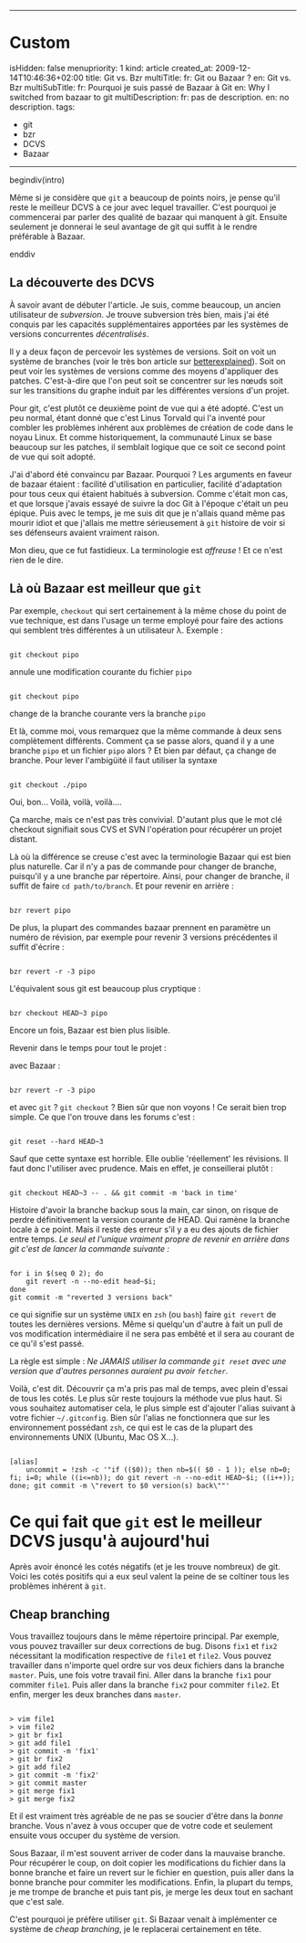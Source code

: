 -----

# Custom 
isHidden:       false
menupriority:   1
kind:           article
created_at:           2009-12-14T10:46:36+02:00
title: Git vs. Bzr
multiTitle: 
    fr: Git ou Bazaar ?
    en: Git vs. Bzr
multiSubTitle: 
    fr: Pourquoi je suis passé de Bazaar à Git
    en: Why I switched from bazaar to git
multiDescription:
    fr: pas de description.
    en: no description.
tags:
  - git
  - bzr
  - DCVS
  - Bazaar

-----

begindiv(intro)



Même si je considère que `git` a beaucoup de points noirs, je pense qu'il reste le meilleur DCVS à ce jour avec lequel travailler. C'est pourquoi je commencerai par parler des qualité de bazaar qui manquent à git. Ensuite seulement je donnerai le seul avantage de git qui suffit à le rendre préférable à Bazaar.


enddiv

## La découverte des DCVS


À savoir avant de débuter  l'article. Je suis, comme beaucoup, un ancien utilisateur de *subversion*. Je trouve subversion très bien, mais j'ai été conquis par les capacités supplémentaires apportées par les systèmes de versions concurrentes *décentralisés*.




Il y a deux façon de percevoir les systèmes de versions. Soit on voit un système de branches (voir le très bon article sur [betterexplained](http://betterexplained.com/articles/a-visual-guide-to-version-control/)). Soit on peut voir les systèmes de versions comme des moyens d'appliquer des patches. C'est-à-dire que l'on peut soit se concentrer sur les nœuds soit sur les transitions du graphe induit par les différentes versions d'un projet.



Pour git, c'est plutôt ce deuxième point de vue qui a été adopté. C'est un peu normal, étant donné que c'est Linus Torvald qui l'a inventé pour combler les problèmes inhérent aux problèmes de création de code dans le noyau Linux. Et comme historiquement, la communauté Linux se base beaucoup sur les patches, il semblait logique que ce soit ce second point de vue qui soit adopté.



J'ai d'abord été convaincu par Bazaar. Pourquoi ? Les arguments en faveur de bazaar étaient : facilité d'utilisation en particulier, facilité d'adaptation pour tous ceux qui étaient habitués à subversion. Comme c'était mon cas, et que lorsque j'avais essayé de suivre la doc Git à l'époque c'était un peu épique. 
Puis avec le temps, je me suis dit que je n'allais quand même pas mourir idiot et que j'allais me mettre sérieusement à `git` histoire de voir si ses défenseurs avaient vraiment raison.




Mon dieu, que ce fut fastidieux. La terminologie est *affreuse* ! Et ce n'est rien de le dire. 



## Là où Bazaar est meilleur que `git`


Par exemple, `checkout` qui sert certainement à la même chose du point de vue technique, est dans l'usage un terme employé pour faire des actions qui semblent très différentes à un utilisateur λ. Exemple :



<div><code class="zsh">
git checkout pipo
</code></div>

annule une modification courante du fichier `pipo`


<div><code class="zsh">
git checkout pipo
</code></div>

change de la branche courante vers la branche `pipo`


Et là, comme moi, vous remarquez que la même commande à deux sens complètement différents. Comment ça se passe alors, quand il y a une branche `pipo` et un fichier `pipo` alors ? Et bien par défaut, ça change de branche. Pour lever l'ambigüité il faut utiliser la syntaxe 


<div><code class="zsh">
git checkout ./pipo
</code></div>

Oui, bon... Voilà, voilà, voilà....

Ça marche, mais ce n'est pas très convivial. D'autant plus que le mot clé checkout signifiait sous CVS et SVN l'opération pour récupérer un projet distant.




Là où la différence se creuse c'est avec la terminologie Bazaar qui est bien plus naturelle. Car il n'y a pas de commande pour changer de branche, puisqu'il y a une branche par répertoire. Ainsi, pour changer de branche, il suffit de faire `cd path/to/branch`. Et pour revenir en arrière :


<div><code class="zsh">
bzr revert pipo
</code></div>


De plus, la plupart des commandes bazaar prennent en paramètre un numéro de révision, par exemple pour revenir 3 versions précédentes il suffit d'écrire :


<div><code class="zsh">
bzr revert -r -3 pipo
</code></div>

L'équivalent sous git est beaucoup plus cryptique :


<div><code class="zsh">
bzr checkout HEAD~3 pipo
</code></div>

Encore un fois, Bazaar est bien plus lisible.


Revenir dans le temps pour tout le projet : 


avec Bazaar : 


<div><code class="zsh">
bzr revert -r -3 pipo
</code></div>


et avec `git` ? `git checkout` ? Bien sûr que non voyons ! Ce serait bien trop simple. Ce que l'on trouve dans les forums c'est :


<div><code class="zsh">
git reset --hard HEAD~3
</code></div>

Sauf que cette syntaxe est horrible. Elle oublie 'réellement' les révisions. Il faut donc l'utiliser avec prudence. Mais en effet, je conseillerai plutôt :


<div><code class="zsh">
git checkout HEAD~3 -- . && git commit -m 'back in time'
</code></div>


Histoire d'avoir la branche backup sous la main, car sinon, on risque de perdre définitivement la version courante de HEAD.  Qui ramène la branche locale à ce point. Mais il reste des erreur s'il y a eu des ajouts de fichier entre temps. *Le seul et l'unique vraiment propre de revenir en arrière dans git c'est de lancer la commande suivante :*



<div><code class="zsh">
for i in $(seq 0 2); do 
    git revert -n --no-edit head~$i; 
done
git commit -m "reverted 3 versions back"
</code></div>


ce qui signifie sur un système `UNIX` en `zsh` (ou `bash`) faire `git revert` de toutes les dernières versions. Même si quelqu'un d'autre à fait un pull de vos modification intermédiaire il ne sera pas embêté et il sera au courant de ce qu'il s'est passé.



La règle est simple : *Ne JAMAIS utiliser la commande `git reset` avec une version que d'autres personnes auraient pu avoir `fetcher`.*


Voilà, c'est dit. Découvrir ça m'a pris pas mal de temps, avec plein d'essai de tous les cotés. Le plus sûr reste toujours la méthode vue plus haut. Si vous souhaitez automatiser cela, le plus simple est d'ajouter l'alias suivant à votre fichier `~/.gitconfig`. Bien sûr l'alias ne fonctionnera que sur les environnement possédant `zsh`, ce qui est le cas de la plupart des environnements UNIX (Ubuntu, Mac OS X...).


<div><code class="zsh" file="gitconfig">
[alias]
    uncommit = !zsh -c '"if (($0)); then nb=$(( $0 - 1 )); else nb=0; fi; i=0; while ((i<=nb)); do git revert -n --no-edit HEAD~$i; ((i++)); done; git commit -m \"revert to $0 version(s) back\""'
</code></div>

# Ce qui fait que `git` est le meilleur DCVS jusqu'à aujourd'hui


Après avoir énoncé les cotés négatifs (et je les trouve nombreux) de git. Voici les cotés positifs qui a eux seul valent la peine de se coltiner tous les problèmes inhérent à `git`.


## Cheap branching

Vous travaillez toujours dans le même répertoire principal. Par exemple, vous pouvez travailler sur deux corrections de bug. Disons `fix1` et `fix2` nécessitant la modification respective de `file1` et `file2`. Vous pouvez travailler dans n'importe quel ordre sur vos deux fichiers dans la branche `master`. Puis, une fois votre travail fini. Aller dans la branche `fix1` pour commiter `file1`. Puis aller dans la branche `fix2` pour commiter `file2`. Et enfin, merger les deux branches dans `master`.



<div><code class="zsh">
> vim file1
> vim file2
> git br fix1
> git add file1 
> git commit -m 'fix1'
> git br fix2
> git add file2
> git commit -m 'fix2'
> git commit master
> git merge fix1
> git merge fix2
</code></div>

Et il est vraiment très agréable de ne pas se soucier d'être dans la *bonne* branche. Vous n'avez à vous occuper que de votre code et seulement ensuite vous occuper du système de version.




Sous Bazaar, il m'est souvent arriver de coder dans la mauvaise branche. Pour récupérer le coup, on doit copier les modifications du fichier dans la bonne branche et faire un revert sur le fichier en question, puis aller dans la bonne branche pour commiter les modifications. Enfin, la plupart du temps, je me trompe de branche et puis tant pis, je merge les deux tout en sachant que c'est sale.



C'est pourquoi je préfère utiliser `git`. Si Bazaar venait à implémenter ce système de *cheap branching*, je le replacerai certainement en tête.

